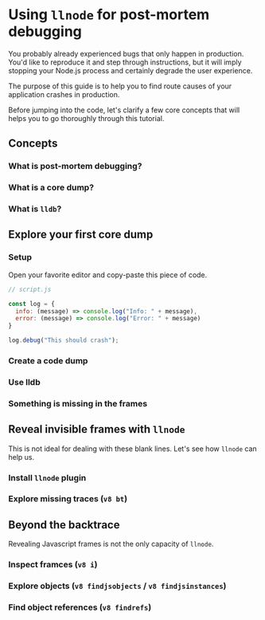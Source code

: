 # Using `llnode` for post-mortem debugging

You probably already experienced bugs that only happen in production. You'd like to reproduce it and step through instructions, but it will imply stopping your Node.js process and certainly degrade the user experience.

The purpose of this guide is to help you to find route causes
of your application crashes in production.

Before jumping into the code, let's clarify a few core concepts
that will helps you to go thoroughly through this tutorial.

## Concepts

### What is post-mortem debugging?
### What is a core dump?
### What is `lldb`?

## Explore your first core dump

### Setup

Open your favorite editor and copy-paste this piece of code.

```js
// script.js

const log = {
  info: (message) => console.log("Info: " + message),
  error: (message) => console.log("Error: " + message)
}

log.debug("This should crash");
```

### Create a code dump
### Use lldb
### Something is missing in the frames

## Reveal invisible frames with `llnode`

This is not ideal for dealing with these blank lines.
Let's see how `llnode` can help us.

### Install `llnode` plugin
### Explore missing traces (`v8 bt`)

## Beyond the backtrace

Revealing Javascript frames is not the only capacity of `llnode`.

### Inspect framces (`v8 i`)
### Explore objects (`v8 findjsobjects` / `v8 findjsinstances`)
### Find object references (`v8 findrefs`)
